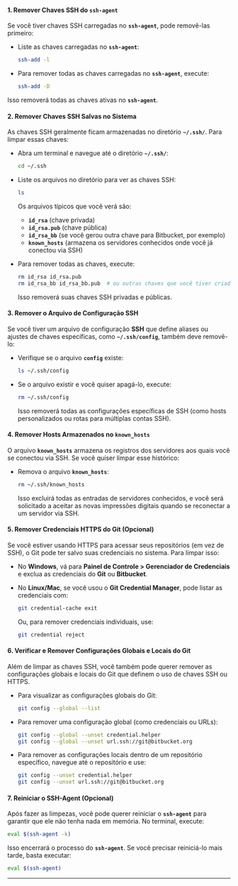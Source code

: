 #### 1. **Remover Chaves SSH do `ssh-agent`**

Se você tiver chaves SSH carregadas no **`ssh-agent`**, pode removê-las primeiro:

- Liste as chaves carregadas no **`ssh-agent`**:

  ```bash
  ssh-add -l
  ```

- Para remover todas as chaves carregadas no **`ssh-agent`**, execute:

  ```bash
  ssh-add -D
  ```

Isso removerá todas as chaves ativas no **`ssh-agent`**.

#### 2. **Remover Chaves SSH Salvas no Sistema**

As chaves SSH geralmente ficam armazenadas no diretório **`~/.ssh/`**. Para limpar essas chaves:

- Abra um terminal e navegue até o diretório **`~/.ssh/`**:

  ```bash
  cd ~/.ssh
  ```

- Liste os arquivos no diretório para ver as chaves SSH:

  ```bash
  ls
  ```

  Os arquivos típicos que você verá são:
  
  - **`id_rsa`** (chave privada)
  - **`id_rsa.pub`** (chave pública)
  - **`id_rsa_bb`** (se você gerou outra chave para Bitbucket, por exemplo)
  - **`known_hosts`** (armazena os servidores conhecidos onde você já conectou via SSH)

- Para remover todas as chaves, execute:

  ```bash
  rm id_rsa id_rsa.pub
  rm id_rsa_bb id_rsa_bb.pub  # ou outras chaves que você tiver criado
  ```

  Isso removerá suas chaves SSH privadas e públicas.

#### 3. **Remover o Arquivo de Configuração SSH**

Se você tiver um arquivo de configuração **SSH** que define aliases ou ajustes de chaves específicas, como **`~/.ssh/config`**, também deve removê-lo:

- Verifique se o arquivo **`config`** existe:

  ```bash
  ls ~/.ssh/config
  ```

- Se o arquivo existir e você quiser apagá-lo, execute:

  ```bash
  rm ~/.ssh/config
  ```

  Isso removerá todas as configurações específicas de SSH (como hosts personalizados ou rotas para múltiplas contas SSH).

#### 4. **Remover Hosts Armazenados no `known_hosts`**

O arquivo **`known_hosts`** armazena os registros dos servidores aos quais você se conectou via SSH. Se você quiser limpar esse histórico:

- Remova o arquivo **`known_hosts`**:

  ```bash
  rm ~/.ssh/known_hosts
  ```

  Isso excluirá todas as entradas de servidores conhecidos, e você será solicitado a aceitar as novas impressões digitais quando se reconectar a um servidor via SSH.

#### 5. **Remover Credenciais HTTPS do Git (Opcional)**

Se você estiver usando HTTPS para acessar seus repositórios (em vez de SSH), o Git pode ter salvo suas credenciais no sistema. Para limpar isso:

- No **Windows**, vá para **Painel de Controle > Gerenciador de Credenciais** e exclua as credenciais do **Git** ou **Bitbucket**.
  
- No **Linux/Mac**, se você usou o **Git Credential Manager**, pode listar as credenciais com:

  ```bash
  git credential-cache exit
  ```

  Ou, para remover credenciais individuais, use:

  ```bash
  git credential reject
  ```

#### 6. **Verificar e Remover Configurações Globais e Locais do Git**

Além de limpar as chaves SSH, você também pode querer remover as configurações globais e locais do Git que definem o uso de chaves SSH ou HTTPS.

- Para visualizar as configurações globais do Git:

  ```bash
  git config --global --list
  ```

- Para remover uma configuração global (como credenciais ou URLs):

  ```bash
  git config --global --unset credential.helper
  git config --global --unset url.ssh://git@bitbucket.org
  ```

- Para remover as configurações locais dentro de um repositório específico, navegue até o repositório e use:

  ```bash
  git config --unset credential.helper
  git config --unset url.ssh://git@bitbucket.org
  ```

#### 7. **Reiniciar o SSH-Agent (Opcional)**

Após fazer as limpezas, você pode querer reiniciar o **`ssh-agent`** para garantir que ele não tenha nada em memória. No terminal, execute:

```bash
eval $(ssh-agent -k)
```

Isso encerrará o processo do **`ssh-agent`**. Se você precisar reiniciá-lo mais tarde, basta executar:

```bash
eval $(ssh-agent)
```

---